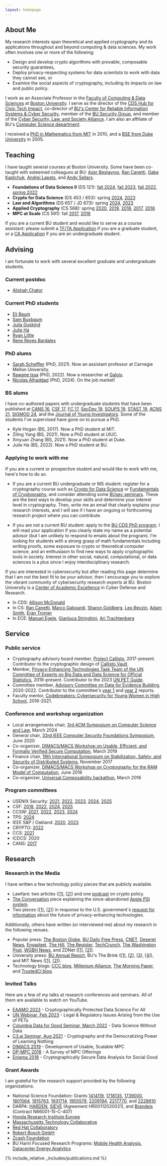 ```yaml
---
layout: homepage
---
```


## About Me

My research interests span theoretical and applied cryptography and its applications throughout and beyond computing & data sciences. My work often involves one or more of the following:
- Design and develop crypto algorithms with provable, composable security guarantees,
- Deploy privacy-respecting systems for data scientists to work with data they cannot see, or
- Examine the social aspects of cryptography, including its impacts on law and public policy.

I work as an Associate Professor in the [Faculty of Computing & Data Sciences](https://www.bu.edu/cds-faculty/) at [Boston University](https://www.bu.edu/). I serve as the director of the [CDS Hub for Civic Tech Impact](https://www.bu.edu/cds-faculty/research-impact/civic-tech/), co-director of [BU's Center for Reliable Information Systems & Cyber Security](https://www.bu.edu/riscs/), member of the [BU Security Group](https://www.bu.edu/cs/research-groups/security/busec/), and member of the [Cyber Security, Law, and Society Alliance](https://www.bu.edu/hic/centers-initiatives-labs/cyber-alliance/). I am also an affiliate of BU's [Computer Science department](https://www.bu.edu/cs/people/faculty/).

I received a [PhD in Mathematics from MIT](https://dspace.mit.edu/handle/1721.1/64489) in 2010, and a [BSE from Duke University](https://math.duke.edu/undergraduate/graduation-with-distinction/senior-theses) in 2005.

## Teaching

I have taught several courses at Boston University. Some have been co-taught with esteemed colleagues at BU: [Azer Bestavros](https://azer.bestavros.net/), [Ran Canetti](https://www.bu.edu/cs/profiles/ran-canetti/), [Gabe Kaptchuk](https://www.cs.umd.edu/~kaptchuk/), [Andrei Lapets](https://lapets.io/), and [Andy Sellars](https://www.bu.edu/law/profile/andrew-sellars/).

- **Foundations of Data Science II** (DS 121): [fall 2024](https://piazza.com/bu/fall2024/ds121a/info), [fall 2023](https://piazza.com/bu/fall2023/ds121/info), [fall 2022](https://piazza.com/bu/fall2022/ds121/info), [spring 2022](https://piazza.com/bu/spring2022/ds121/info)
- **Crypto for Data Science** (DS 453 / 653): spring [2024](https://piazza.com/bu/spring2024/ds453653/info), [2023](https://piazza.com/bu/spring2023/ds453653/info)
- **Law and Algorithms** (DS 657 / JD 673): spring [2024](http://www.lawalg.org/), [2023](https://cs-people.bu.edu/kaptchuk/teaching/ds457/sp23-classpage.html)
- **Applied Cryptography** (CS 568): spring [2020](https://piazza.com/bu/spring2020/cs568/info), [2019](https://piazza.com/bu/spring2019/cs568/info), [2018](https://piazza.com/bu/spring2018/cs591v1/info), [2017](https://piazza.com/bu/spring2017/cs591v1/info), [2016](https://piazza.com/bu/spring2016/cascs591v1/info)
- **MPC at Scale** (CS 591): fall [2017](https://piazza.com/bu/fall2017/cs591v1/info), [2016](https://piazza.com/bu/fall2016/cs591b2/info)

If you are a current BU student and would like to serve as a course assistant: please submit a [TF/TA Application](https://www.bu.edu/cds-faculty/culture-community/join-us/student-jobs/tf-application/) if you are a graduate student, or a [CA Application](https://www.bu.edu/cds-faculty/culture-community/join-us/student-jobs/course-assistants/) if you are an undergraduate student.

## Advising

I am fortunate to work with several excellent graduate and undergraduate students.

### Current postdoc

- [Alishah Chator](https://alishahc.com/)

### Current PhD students

- [Eli Baum](https://elibaum.com/)
- [Sam Buxbaum](https://sambux.org/)
- [Julia Guskind](https://julia-guskind.github.io/)
- [Julie Ha](https://www.hajulie.com/)
- [Ryan Little](https://ryanlittle.net/)
- [Rene Reyes Bardales](https://ardee-reyes.github.io/)

### PhD alums

- [Sarah Scheffler](https://www.sarahscheffler.net/) (PhD, 2021). Now an assistant professor at Carnegie Mellon University.
- [Rawane Issa](https://www.ra1issa.com/) (PhD, 2022). Now a researcher at [Galois](https://galois.com/).
- [Nicolas Alhaddad](https://cs-people.bu.edu/nhaddad/) (PhD, 2024). On the job market!

### BS alums

I have co-authored papers with undergraduate students that have been published at [CANS 16](https://open.bu.edu/handle/2144/20634), [CSF 17](https://eprint.iacr.org/2017/1256.pdf), [FC 17](https://eprint.iacr.org/2016/1006.pdf), [SecDev 19](https://eprint.iacr.org/2018/602.pdf), [SOUPS 19](https://www.usenix.org/system/files/soups2019-qin.pdf), [STAST 19](https://link.springer.com/chapter/10.1007/978-3-030-55958-8_10), [ACNS 21](https://eprint.iacr.org/2021/478.pdf), [SIGMOD 24](https://cs-people.bu.edu/liagos/material/qs-sigmod24.pdf), and the [Journal of Young Investigators](https://www.ncbi.nlm.nih.gov/pmc/articles/PMC10321550/). Some of the students I've supervised have gone on to pursue a PhD.

- Kyle Hogan (BS, 2017). Now a PhD student at MIT.
- Ziling Yang (BS, 2021). Now a PhD student at UIUC.
- Xinyuan Zhang (BS, 2021). Now a PhD student at Duke.
- Julie Ha (BS, 2022). Now a PhD student at BU.

### Applying to work with me

If you are a current or prospective student and would like to work with me, here's how to do so.

- If you are a current BU undergraduate or MS student: register for a cryptography course such as [Crypto for Data Science](https://www.bu.edu/academics/cds/courses/cds-ds-453/) or [Fundamentals of Cryptography](https://www.bu.edu/academics/cas/courses/cas-cs-538/), and consider attending some [BUsec seminars](https://www.bu.edu/cs/research-groups/security/busec/busec-calendar/). These are the best ways to develop your skills and determine your interest level in cryptography. Then, write me an email that clearly explains your research interests, and I will see if I have an ongoing or forthcoming research project where you can contribute.

- If you are not a current BU student: apply to the [BU CDS PhD program](https://www.bu.edu/cds-faculty/programs-admissions/phd-degree/). I will read your application if you clearly state my name as a potential advisor (but I am unlikely to respond to emails about the program). I'm looking for students with a strong grasp of math fundamentals including writing proofs, some exposure to crypto or theoretical computer science, and an enthusiasm to find new ways to apply cryptographic tools in society. Interest in other social, natural, computational, or data sciences is a plus since I enjoy interdisciplinary research.

If you are interested in cybersecurity but after reading this page determine that I am not the best fit to be your advisor, then I encourage you to explore the vibrant community of cybersecurity research experts at BU. Boston University is a [Center of Academic Excellence](https://www.caecommunity.org/cae-map) in Cyber Defense and Research.

- In CDS: [Allison McDonald](https://amcdon.com/)
- In CS: [Ran Canetti](https://www.bu.edu/cs/profiles/ran-canetti/), [Marco Gaboardi](https://cs-people.bu.edu/gaboardi/), [Sharon Goldberg](https://www.cs.bu.edu/~goldbe/), [Leo Reyzin](https://www.cs.bu.edu/~reyzin/), [Adam Smith](https://cs-people.bu.edu/ads22/), [Eran Tromer](https://cs-people.bu.edu/tromer/)
- In ECE: [Manuel Egele](https://www.bu.edu/eng/profile/manuel-egele/), [Gianluca Stringhini](https://seclab.bu.edu/people/gianluca/), [Ari Trachtenberg](https://www.bu.edu/eng/profile/ari-trachtenberg/)


## Service

### Public service

- Cryptography advisory board member, [Project Callisto](https://www.projectcallisto.org/), 2017-present. Contributor to the cryptographic design of [Callisto Vault](https://www.projectcallisto.org/cryptographic-approach).
- Member, [Privacy-Enhancing Technologies Task Team of the UN Committee of Experts on Big Data and Data Science for Official Statistics](https://unstats.un.org/bigdata/task-teams/privacy), 2019-present. Contributor to the 2023 [UN PET Guide](https://unstats.un.org/bigdata/task-teams/privacy/guide/).
- Committee member, [Advisory Committee on Data for Evidence Building](https://www.bea.gov/evidence), 2020-2022. Contributor to the committee's [year 1](https://www.bea.gov/system/files/2021-10/acdeb-year-1-report.pdf) and [year 2](https://www.bea.gov/system/files/2022-10/acdeb-year-2-report.pdf) reports.
- Faculty mentor, [Codebreakers: Cybersecurity for Young Women in High School](https://www.bu.edu/lernet/cyber/), 2016-2021.

### Conference and workshop organization

- Local arrangements chair, [3rd ACM Symposium on Computer Science and Law](https://computersciencelaw.org/), March 2024
- General chair, [33rd IEEE Computer Security Foundations Symposium](https://www.ieee-security.org/TC/CSF2020/), June 2020
- Co-organizer, [DIMACS/MACS Workshop on Usable, Efficient, and Formally Verified Secure Computation](http://dimacs.rutgers.edu/events/details?eID=400), March 2019
- Finance chair, [19th International Symposium on Stabilization, Safety, and Security of Distributed Systems](https://www.cs.bgu.ac.il/~fradmin/SSS17/), November 2017
- Co-organizer, [DIMACS/MACS Workshop on Cryptography for the RAM Model of Computation](http://archive.dimacs.rutgers.edu/Workshops/RAM/), June 2016
- Co-organizer, [Universal Composability hackathon](https://www.bu.edu/macs/workshops/uc-hackathon/), March 2016

### Program committees

- USENIX Security: [2021](https://www.usenix.org/conference/usenixsecurity21), [2022](https://www.usenix.org/conference/usenixsecurity22), [2023](https://www.usenix.org/conference/usenixsecurity23), [2024](https://www.usenix.org/conference/usenixsecurity24), [2025](https://www.usenix.org/conference/usenixsecurity25)
- CSF: [2018](https://www.cs.ox.ac.uk/conferences/csf2018/pc.html), [2022](https://www.ieee-security.org/TC/CSF2022/committee.html), [2024](https://csf2024.ieee-security.org/committee.html), [2025](https://csf2025.ieee-security.org/committee.html)
- CCSW: [2021](https://ccsw.io/2021/), [2022](https://ccsw.io/2022/), [2023](https://ccsw.io/2023/), [2024](https://ccsw.io/)
- TPS: [2024](https://sis.pitt.edu/lersais/conference/tps/2024/)
- IEEE S&P / Oakland: [2020](https://www.ieee-security.org/TC/SP2020/cfpapers.html), [2023](https://www.ieee-security.org/TC/SP2023/cfpapers.html)
- CRYPTO: [2022](https://crypto.iacr.org/2022/callforpapers.php)
- CCS: [2021](https://www.sigsac.org/ccs/CCS2021/program-committee.html)
- ICDCS: 2020
- CANS: [2017](https://crypto.ie.cuhk.edu.hk/cans17/)


## Research

### Research in the Media

I have written a few technology policy pieces that are publicly available.

- Lawfare: two articles ([[1]](https://www.lawfaremedia.org/article/roadmap-exceptional-access-research), [[2]](https://www.lawfaremedia.org/article/how-congress-can-de-escalate-second-crypto-war-fund-research-and-broker-crypto-armistice)) and one [podcast](https://www.lawfaremedia.org/article/lawfare-podcast-mayank-varia-and-riana-pfefferkorn-apples-decision-scan-child-exploitation-material) on crypto policy.
- [The Conversation](https://theconversation.com/apple-can-scan-your-photos-for-child-abuse-and-still-protect-your-privacy-if-the-company-keeps-its-promises-165785) piece explaining the since-abandoned [Apple PSI system](https://www.apple.com/child-safety/pdf/Apple_PSI_System_Security_Protocol_and_Analysis.pdf).
- Two pieces ([[1]](https://www.nitrd.gov/rfi/2022/87-fr-35250/Canetti-Kaptchuk-Reyzin-Smith-Varia-PET-RFI-Response-2022.pdf), [[2]](https://www.nitrd.gov/rfi/2022/87-fr-35250/Archer-Varia-Smart-Malozemoff-Darais-Baum-Rosulek-Tromer-Near-PET-RFI-Response-2022.pdf)) in response to the U.S. government's [request for information](https://www.federalregister.gov/documents/2022/06/09/2022-12432/request-for-information-on-advancing-privacy-enhancing-technologies) about the future of privacy-enhancing technologies.

Additionally, others have written (or interviewed me) about my research in the following venues.

- Popular press: [The Boston Globe](https://epaper.bostonglobe.com/infinity/article_popover_share.aspx?guid=3bc24f8e-6f5b-46e4-82e1-62205f31f21f), [BU Daily Free Press](https://dailyfreepress.com/2023/10/25/bu-researchers-receive-550000-grant-propose-holistic-approach-to-misinformation/), [CNET](https://www.cnet.com/tech/mobile/coronavirus-app-could-trace-your-contacts-without-sacrificing-your-privacy/), [Deseret News](https://www.deseret.com/indepth/2020/4/19/21220856/google-apple-contact-tracing-bluetooth-opt-in-privacy-secure-data-sharing-covid-19-coronavirus-test), [Engadget](https://www.engadget.com/automatic-covid-19-contact-tracing-mit-192535783.html), [The Hill](https://thehill.com/opinion/cybersecurity/385549-tech-titan-efforts-to-stop-terrorists-from-going-dark-are-so-far/), [The Register](https://www.theregister.com/2016/10/28/researchers_tag_new_brace_of_bugs_in_ntp_but_theyre_fixable/), [TechCrunch](https://techcrunch.com/2020/04/09/mit-develops-privacy-preserving-covid-19-contact-tracing-inspired-by-apples-find-my-feature/), [The Washington Post](https://www.washingtonpost.com/news/powerpost/paloma/the-technology-202/2020/04/09/the-technology-202-mit-researchers-unveil-effort-to-trace-spread-of-the-coronavirus/5e8e3282602ff10d49ae096a/), [WGBH News](https://www.wgbh.org/news/local/2020-04-10/coming-soon-tracking-the-spread-of-covid-19-with-smartphones), and ZDNet ([[1]](https://www.zdnet.com/article/researchers-invent-method-to-track-coronavirus-through-smartphones-while-protecting-our-privacy/), [[2]](https://www.zdnet.com/article/cryptographic-crumpling-the-encryption-middle-ground-solution-for-government-surveillance/)).
- University press:
[BU Annual Report](https://www.bu.edu/ar/2018/ethics-v-technology.html),
BU's The Brink ([[1]](https://www.bu.edu/articles/2022/traceable-end-to-end-encryption-whatsapp), [[2]](https://www.bu.edu/articles/2020/contact-tracing-app-warns-of-covid-19-exposure-while-protecting-privacy), [[3]](https://www.bu.edu/articles/2020/after-tik-tok-wechat-bans-go-into-effect-will-it-be-a-crime-to-use-apps-in-us), [[4]](https://www.bu.edu/articles/2019/secure-multiparty-computation/)), and MIT News ([[1]](https://news.mit.edu/2020/bluetooth-covid-19-contact-tracing-0409), [[2]](https://news.mit.edu/2014/cryptographic-schemes-security-guarantees-1030)).
- Technology blogs: [CCC blog](https://www.cccblog.org/2020/04/22/automated-contact-tracing-for-fighting-the-coronavirus-a-short-tem-effort-with-long-term-repercussions), [Millenium Alliance](https://mill-all.com/digital-diary/new-technology-to-help-fight-against-the-global-pandemic), [The Morning Paper](https://blog.acolyer.org/2017/06/26/sok-cryptographically-protected-database-search/), and [TrustedCI blog](https://blog.trustedci.org/2020/01/transition-to-practice-success-story.html).


### Invited Talks

Here are a few of my talks at research conferences and seminars. All of them are available to watch on YouTube.

- [EAAMO 2023](https://www.youtube.com/watch?v=kqymlLAjytE) - Cryptographically Protected Data Science For All
- [UN Webinar, Feb 2023](https://www.youtube.com/watch?v=leiigEA2dAI&t=3630s) - Legal & Regulatory Issues Arising from the Use of PETs
- [Columbia Data for Good Seminar, March 2022](https://www.youtube.com/watch?v=TCT-q5UbTjM) - Data Science Without Data
- [C3.ai Seminar, Aug 2021](https://www.youtube.com/watch?v=rR9AenqGxa0) - Cryptography and the Democratizing Power of Learning Nothing
- [DIMACS 2019](https://www.youtube.com/watch?v=PJxZH2pmxLk) - Development of Usable, Scalable MPC
- [DP-MPC 2018](https://web.archive.org/web/20200224100541/http://www.bu.edu/hic/dpmpc-2018/) - A Survey of MPC Offerings
- [Enigma 2018](https://www.youtube.com/watch?v=d9rMokeYx9I) - Cryptographically Secure Data Analysis for Social Good


### Grant Awards

I am grateful for the research support provided by the following organizations.

- National Science Foundation: Grants [1414119](https://www.nsf.gov/awardsearch/showAward?AWD_ID=1414119), [1718135](https://www.nsf.gov/awardsearch/showAward?AWD_ID=1718135), [1739000](https://www.nsf.gov/awardsearch/showAward?AWD_ID=1739000), [1801564](https://www.nsf.gov/awardsearch/showAward?AWD_ID=1801564), [1915763](https://www.nsf.gov/awardsearch/showAward?AWD_ID=1915763), [1931714](https://www.nsf.gov/awardsearch/showAward?AWD_ID=1931714), [1955579](https://www.nsf.gov/awardsearch/showAward?AWD_ID=1955579), [2209194](https://www.nsf.gov/awardsearch/showAward?AWD_ID=2209194), [2217770](https://www.nsf.gov/awardsearch/showAward?AWD_ID=2217770), and [2228610](https://www.nsf.gov/awardsearch/showAward?AWD_ID=2228610)
- DARPA: [HARDEN](https://www.darpa.mil/program/hardening-development-toolchains-against-emergent-execution-engines), [SIEVE](https://www.darpa.mil/program/securing-information-for-encrypted-verification-and-evaluation) (Agreement HR00112020021), and [Brandeis](https://www.darpa.mil/program/brandeis) (Contract N66001-15-C-407)
- [Honda Research Institute Europe](https://www.honda-ri.de/)
- [Massachusetts Technology Collaborative](https://masstech.org/)
- [Red Hat Collaboratory](https://www.bu.edu/rhcollab/)
- [Robert Bosch GmbH](https://carbynestack.io/)
- [Zcash Foundation](https://github.com/ZcashFoundation/GrantProposals-2018Q2/issues/36)
- BU Hariri Focused Research Programs: [Mobile Health Analysis](https://www.bu.edu/hic/research/focused-research-programs/continuous-analysis-of-mobile-health-data-among-medically-vulnerable-populations/), [Datacenter Energy Analytics](https://www.bu.edu/hic/privacy-preserving-energy-analytics-for-data-centers/)



{% include_relative _includes/publications.md %}
